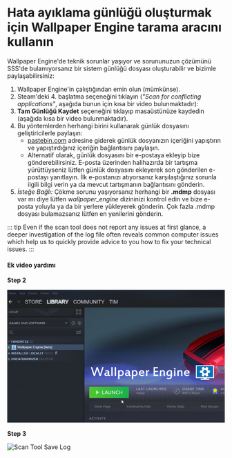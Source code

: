 # Hata ayıklama günlüğü oluşturmak için Wallpaper Engine tarama aracını kullanın

Wallpaper Engine'de teknik sorunlar yaşıyor ve sorununuzun çözümünü SSS'de bulamıyorsanız bir sistem günlüğü dosyası oluşturabilir ve bizimle paylaşabilirsiniz:

1. Wallpaper Engine'in çalıştığından emin olun (mümkünse).
2. Steam'deki 4. başlatma seçeneğini tıklayın (*"Scan for conflicting applications"*, aşağıda bunun için kısa bir video bulunmaktadır):
3. **Tam Günlüğü Kaydet** seçeneğini tıklayıp masaüstünüze kaydedin (aşağıda kısa bir video bulunmaktadır).
4. Bu yöntemlerden herhangi birini kullanarak günlük dosyasını geliştiricilerle paylaşın:
    * [pastebin.com](https://pastebin.com/) adresine giderek günlük dosyanızın içeriğini yapıştırın ve yapıştırdığınız içeriğin bağlantısını paylaşın.
    * Alternatif olarak, günlük dosyasını bir e-postaya ekleyip bize gönderebilirsiniz. E-posta üzerinden halihazırda bir tartışma yürüttüyseniz lütfen günlük dosyasını ekleyerek son gönderilen e-postayı yanıtlayın. İlk e-postanızı atıyorsanız karşılaştığınız sorunla ilgili bilgi verin ya da mevcut tartışmanın bağlantısını gönderin.
5. *İsteğe Bağlı:* Çökme sorunu yaşıyorsanız herhangi bir **.mdmp** dosyası var mı diye lütfen *wallpaper_engine* dizininizi kontrol edin ve bize e-posta yoluyla ya da bir yerlere yükleyerek gönderin. Çok fazla .mdmp dosyası bulamazsanız lütfen en yenilerini gönderin.

::: tip
Even if the scan tool does not report any issues at first glance, a deeper investigation of the log file often reveals common computer issues which help us to quickly provide advice to you how to fix your technical issues.
:::

#### Ek video yardımı

**Step 2**

![Scan Tool Launch Option](./scantoollaunch.gif)

**Step 3**

![Scan Tool Save Log](./scantoolsave.gif)